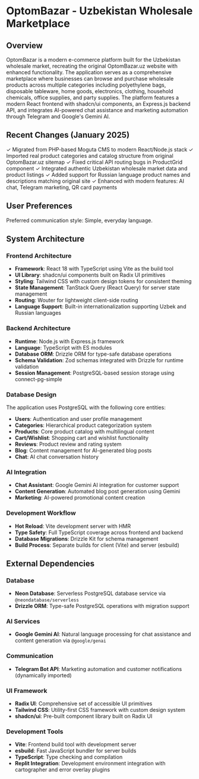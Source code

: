 # OptomBazar - Uzbekistan Wholesale Marketplace

## Overview

OptomBazar is a modern e-commerce platform built for the Uzbekistan wholesale market, recreating the original OptomBazar.uz website with enhanced functionality. The application serves as a comprehensive marketplace where businesses can browse and purchase wholesale products across multiple categories including polyethylene bags, disposable tableware, home goods, electronics, clothing, household chemicals, office supplies, and party supplies. The platform features a modern React frontend with shadcn/ui components, an Express.js backend API, and integrates AI-powered chat assistance and marketing automation through Telegram and Google's Gemini AI.

## Recent Changes (January 2025)

✓ Migrated from PHP-based Moguta CMS to modern React/Node.js stack
✓ Imported real product categories and catalog structure from original OptomBazar.uz sitemap
✓ Fixed critical API routing bugs in ProductGrid component 
✓ Integrated authentic Uzbekistan wholesale market data and product listings
✓ Added support for Russian language product names and descriptions matching original site
✓ Enhanced with modern features: AI chat, Telegram marketing, QR card payments

## User Preferences

Preferred communication style: Simple, everyday language.

## System Architecture

### Frontend Architecture
- **Framework**: React 18 with TypeScript using Vite as the build tool
- **UI Library**: shadcn/ui components built on Radix UI primitives
- **Styling**: Tailwind CSS with custom design tokens for consistent theming
- **State Management**: TanStack Query (React Query) for server state management
- **Routing**: Wouter for lightweight client-side routing
- **Language Support**: Built-in internationalization supporting Uzbek and Russian languages

### Backend Architecture
- **Runtime**: Node.js with Express.js framework
- **Language**: TypeScript with ES modules
- **Database ORM**: Drizzle ORM for type-safe database operations
- **Schema Validation**: Zod schemas integrated with Drizzle for runtime validation
- **Session Management**: PostgreSQL-based session storage using connect-pg-simple

### Database Design
The application uses PostgreSQL with the following core entities:
- **Users**: Authentication and user profile management
- **Categories**: Hierarchical product categorization system
- **Products**: Core product catalog with multilingual content
- **Cart/Wishlist**: Shopping cart and wishlist functionality
- **Reviews**: Product review and rating system
- **Blog**: Content management for AI-generated blog posts
- **Chat**: AI chat conversation history

### AI Integration
- **Chat Assistant**: Google Gemini AI integration for customer support
- **Content Generation**: Automated blog post generation using Gemini
- **Marketing**: AI-powered promotional content creation

### Development Workflow
- **Hot Reload**: Vite development server with HMR
- **Type Safety**: Full TypeScript coverage across frontend and backend
- **Database Migrations**: Drizzle Kit for schema management
- **Build Process**: Separate builds for client (Vite) and server (esbuild)

## External Dependencies

### Database
- **Neon Database**: Serverless PostgreSQL database service via `@neondatabase/serverless`
- **Drizzle ORM**: Type-safe PostgreSQL operations with migration support

### AI Services
- **Google Gemini AI**: Natural language processing for chat assistance and content generation via `@google/genai`

### Communication
- **Telegram Bot API**: Marketing automation and customer notifications (dynamically imported)

### UI Framework
- **Radix UI**: Comprehensive set of accessible UI primitives
- **Tailwind CSS**: Utility-first CSS framework with custom design system
- **shadcn/ui**: Pre-built component library built on Radix UI

### Development Tools
- **Vite**: Frontend build tool with development server
- **esbuild**: Fast JavaScript bundler for server builds
- **TypeScript**: Type checking and compilation
- **Replit Integration**: Development environment integration with cartographer and error overlay plugins
